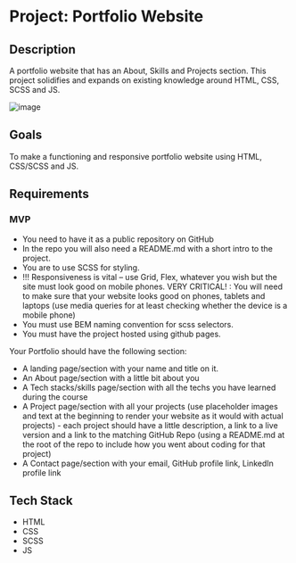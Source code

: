 # Project: Portfolio Website

## Description
A portfolio website that has an About, Skills and Projects section. This project solidifies and expands on existing knowledge around HTML, CSS, SCSS and JS.

![image](https://user-images.githubusercontent.com/119549394/206970159-a49c75c8-576c-4ec7-a1be-d76889ff4105.png)

## Goals

To make a functioning and responsive portfolio website using HTML, CSS/SCSS and JS.

## Requirements

### MVP

- You need to have it as a public repository on GitHub
- In the repo you will also need a README.md with a short intro to the project.
- You are to use SCSS for styling.
- !!! Responsiveness is vital – use Grid, Flex, whatever you wish but the site must look good on mobile phones.
  VERY CRITICAL! : You will need to make sure that your website looks good on phones, tablets and laptops (use media queries for at least checking whether the device is a mobile phone)
- You must use BEM naming convention for scss selectors.
- You must have the project hosted using github pages.

Your Portfolio should have the following section:

- A landing page/section with your name and title on it.
- An About page/section with a little bit about you
- A Tech stacks/skills page/section with all the techs you have learned during the course
- A Project page/section with all your projects (use placeholder images and text at the beginning to render your website as it would with actual projects) - each project should have a little description, a link to a live version and a link to the matching GitHub Repo (using a README.md at the root of the repo to include how you went about coding for that project)
- A Contact page/section with your email, GitHub profile link, LinkedIn profile link

## Tech Stack
- HTML
- CSS
- SCSS
- JS
